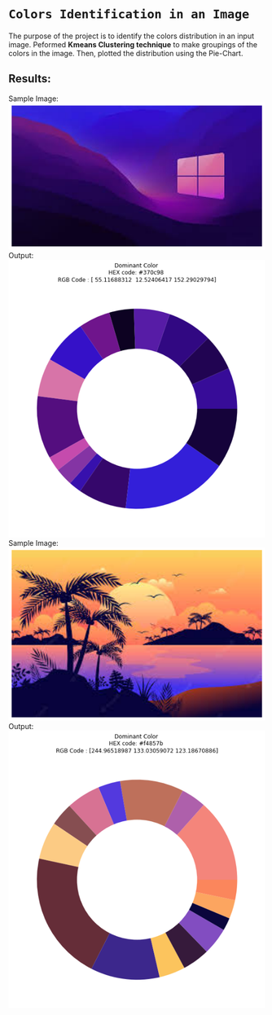 # `Colors Identification in an Image`

The purpose of the project is to identify the colors distribution in an input image.
Peformed **Kmeans Clustering technique** to make groupings of the colors in the image. Then, plotted the distribution using the Pie-Chart.

## Results:
Sample Image: <br>
<img src="sample1.png"></img>
<br>
Output: <br>
<img src="output1.png"></img>
<br>
Sample Image: <br>
<img src="sample2.png"></img>
<br>
Output: <br>
<img src="output2.png"></img>